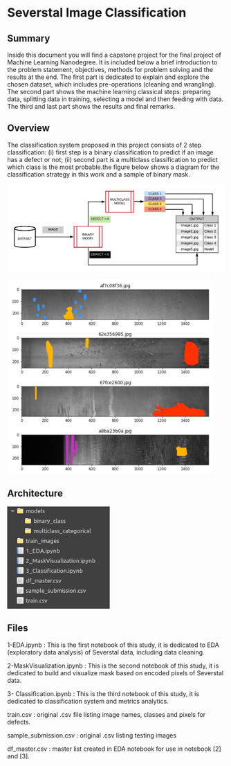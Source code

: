 # Severstal Image Classification

## Summary
Inside this document you will find a capstone project for the final project of Machine Learning Nanodegree. It is included below a brief introduction to the problem statement, objectives, methods for problem solving and the results at the end. The first part is dedicated to explain and explore the chosen dataset, which includes pre-operations (cleaning and wrangling). The second part shows the machine learning classical steps: preparing data, splitting data in training, selecting a model and then feeding with data. The third and last part shows the results and final remarks.

## Overview

The classification system proposed in this project consists of 2 step classification: (i) first step is a binary classification to predict if an image has a defect or not; (ii) second part is a multiclass classification to predict which class is the most probable.the figure below shows a diagram for the classification strategy in this work and a sample of binary mask.

![alt text](https://github.com/ricterra/severstal-image-classification/blob/main/photos/schematic.png?raw=true)

![alt text](https://github.com/ricterra/severstal-image-classification/blob/main/photos/binary_mask.png?raw=true)

## Architecture

![alt text](https://github.com/ricterra/severstal-image-classification/blob/main/photos/folder.png?raw=true)
    
## Files
1-EDA.ipynb : This is the first notebook of this study, it is dedicated to EDA (exploratory data analysis) of Severstal data, including data cleaning.

2-MaskVisualization.ipynb : This is the second notebook of this study, it is dedicated to build and visualize mask based on encoded pixels of Severstal data.

3- Classification.ipynb : This is the third notebook of this study, it is dedicated to classification system and metrics analytics.

train.csv : original .csv file listing image names, classes and pixels for defects.

sample_submission.csv : original .csv listing testing images

df_master.csv : master list created in EDA notebook for use in notebook [2] and [3].
